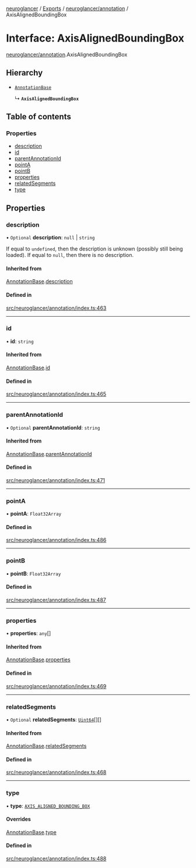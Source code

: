 [neuroglancer](../README.md) / [Exports](../modules.md) / [neuroglancer/annotation](../modules/neuroglancer_annotation.md) / AxisAlignedBoundingBox

# Interface: AxisAlignedBoundingBox

[neuroglancer/annotation](../modules/neuroglancer_annotation.md).AxisAlignedBoundingBox

## Hierarchy

- [`AnnotationBase`](neuroglancer_annotation.AnnotationBase.md)

  ↳ **`AxisAlignedBoundingBox`**

## Table of contents

### Properties

- [description](neuroglancer_annotation.AxisAlignedBoundingBox.md#description)
- [id](neuroglancer_annotation.AxisAlignedBoundingBox.md#id)
- [parentAnnotationId](neuroglancer_annotation.AxisAlignedBoundingBox.md#parentannotationid)
- [pointA](neuroglancer_annotation.AxisAlignedBoundingBox.md#pointa)
- [pointB](neuroglancer_annotation.AxisAlignedBoundingBox.md#pointb)
- [properties](neuroglancer_annotation.AxisAlignedBoundingBox.md#properties)
- [relatedSegments](neuroglancer_annotation.AxisAlignedBoundingBox.md#relatedsegments)
- [type](neuroglancer_annotation.AxisAlignedBoundingBox.md#type)

## Properties

### description

• `Optional` **description**: ``null`` \| `string`

If equal to `undefined`, then the description is unknown (possibly still being loaded).  If
equal to `null`, then there is no description.

#### Inherited from

[AnnotationBase](neuroglancer_annotation.AnnotationBase.md).[description](neuroglancer_annotation.AnnotationBase.md#description)

#### Defined in

[src/neuroglancer/annotation/index.ts:463](https://github.com/ActiveBrainAtlas2/neuroglancer/blob/034b457d/src/neuroglancer/annotation/index.ts#L463)

___

### id

• **id**: `string`

#### Inherited from

[AnnotationBase](neuroglancer_annotation.AnnotationBase.md).[id](neuroglancer_annotation.AnnotationBase.md#id)

#### Defined in

[src/neuroglancer/annotation/index.ts:465](https://github.com/ActiveBrainAtlas2/neuroglancer/blob/034b457d/src/neuroglancer/annotation/index.ts#L465)

___

### parentAnnotationId

• `Optional` **parentAnnotationId**: `string`

#### Inherited from

[AnnotationBase](neuroglancer_annotation.AnnotationBase.md).[parentAnnotationId](neuroglancer_annotation.AnnotationBase.md#parentannotationid)

#### Defined in

[src/neuroglancer/annotation/index.ts:471](https://github.com/ActiveBrainAtlas2/neuroglancer/blob/034b457d/src/neuroglancer/annotation/index.ts#L471)

___

### pointA

• **pointA**: `Float32Array`

#### Defined in

[src/neuroglancer/annotation/index.ts:486](https://github.com/ActiveBrainAtlas2/neuroglancer/blob/034b457d/src/neuroglancer/annotation/index.ts#L486)

___

### pointB

• **pointB**: `Float32Array`

#### Defined in

[src/neuroglancer/annotation/index.ts:487](https://github.com/ActiveBrainAtlas2/neuroglancer/blob/034b457d/src/neuroglancer/annotation/index.ts#L487)

___

### properties

• **properties**: `any`[]

#### Inherited from

[AnnotationBase](neuroglancer_annotation.AnnotationBase.md).[properties](neuroglancer_annotation.AnnotationBase.md#properties)

#### Defined in

[src/neuroglancer/annotation/index.ts:469](https://github.com/ActiveBrainAtlas2/neuroglancer/blob/034b457d/src/neuroglancer/annotation/index.ts#L469)

___

### relatedSegments

• `Optional` **relatedSegments**: [`Uint64`](../classes/neuroglancer_util_uint64.Uint64.md)[][]

#### Inherited from

[AnnotationBase](neuroglancer_annotation.AnnotationBase.md).[relatedSegments](neuroglancer_annotation.AnnotationBase.md#relatedsegments)

#### Defined in

[src/neuroglancer/annotation/index.ts:468](https://github.com/ActiveBrainAtlas2/neuroglancer/blob/034b457d/src/neuroglancer/annotation/index.ts#L468)

___

### type

• **type**: [`AXIS_ALIGNED_BOUNDING_BOX`](../enums/neuroglancer_annotation.AnnotationType.md#axis_aligned_bounding_box)

#### Overrides

[AnnotationBase](neuroglancer_annotation.AnnotationBase.md).[type](neuroglancer_annotation.AnnotationBase.md#type)

#### Defined in

[src/neuroglancer/annotation/index.ts:488](https://github.com/ActiveBrainAtlas2/neuroglancer/blob/034b457d/src/neuroglancer/annotation/index.ts#L488)
